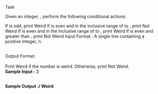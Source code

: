 
Task

Given an integer, , perform the following conditional actions:

If  is odd, print Weird
If  is even and in the inclusive range of  to , print Not Weird
If  is even and in the inclusive range of  to , print Weird
If  is even and greater than , print Not Weird
Input Format : A single line containing a positive integer, n.

<br>
Output Format:<br>
<br>
Print Weird if the number is weird. Otherwise, print Not Weird.
<br>
<b>Sample Input :</b> 3
<br><br>

<b>Sample Output :/<b> Weird
